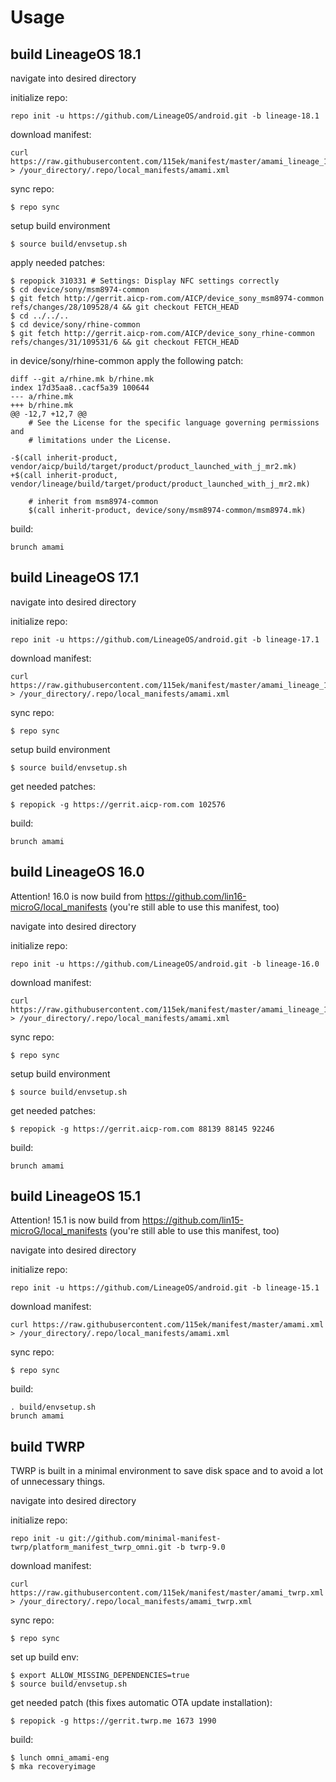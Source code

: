 Usage
=====
build LineageOS 18.1
---------------
navigate into desired directory

initialize repo:

    repo init -u https://github.com/LineageOS/android.git -b lineage-18.1

download manifest:

    curl https://raw.githubusercontent.com/115ek/manifest/master/amami_lineage_18.1.xml > /your_directory/.repo/local_manifests/amami.xml

sync repo:

    $ repo sync

setup build environment

    $ source build/envsetup.sh

apply needed patches:

    $ repopick 310331 # Settings: Display NFC settings correctly
    $ cd device/sony/msm8974-common
    $ git fetch http://gerrit.aicp-rom.com/AICP/device_sony_msm8974-common refs/changes/28/109528/4 && git checkout FETCH_HEAD
    $ cd ../../..
    $ cd device/sony/rhine-common
    $ git fetch http://gerrit.aicp-rom.com/AICP/device_sony_rhine-common refs/changes/31/109531/6 && git checkout FETCH_HEAD

in device/sony/rhine-common apply the following patch:
```
diff --git a/rhine.mk b/rhine.mk
index 17d35aa8..cacf5a39 100644
--- a/rhine.mk
+++ b/rhine.mk
@@ -12,7 +12,7 @@
    # See the License for the specific language governing permissions and
    # limitations under the License.
    
-$(call inherit-product, vendor/aicp/build/target/product/product_launched_with_j_mr2.mk)
+$(call inherit-product, vendor/lineage/build/target/product/product_launched_with_j_mr2.mk)
    
    # inherit from msm8974-common
    $(call inherit-product, device/sony/msm8974-common/msm8974.mk)
```

build:

    brunch amami

build LineageOS 17.1
---------------
navigate into desired directory

initialize repo:

    repo init -u https://github.com/LineageOS/android.git -b lineage-17.1

download manifest: 

    curl https://raw.githubusercontent.com/115ek/manifest/master/amami_lineage_17.1.xml > /your_directory/.repo/local_manifests/amami.xml

sync repo:

    $ repo sync

setup build environment

    $ source build/envsetup.sh

get needed patches:

    $ repopick -g https://gerrit.aicp-rom.com 102576

build:

    brunch amami

build LineageOS 16.0
---------------
Attention! 16.0 is now build from https://github.com/lin16-microG/local_manifests
(you're still able to use this manifest, too)

navigate into desired directory

initialize repo:

    repo init -u https://github.com/LineageOS/android.git -b lineage-16.0

download manifest: 

    curl https://raw.githubusercontent.com/115ek/manifest/master/amami_lineage_16.0.xml > /your_directory/.repo/local_manifests/amami.xml

sync repo:

    $ repo sync

setup build environment

    $ source build/envsetup.sh

get needed patches:

    $ repopick -g https://gerrit.aicp-rom.com 88139 88145 92246

build:

    brunch amami

build LineageOS 15.1
---------------
Attention! 15.1 is now build from https://github.com/lin15-microG/local_manifests
(you're still able to use this manifest, too)

navigate into desired directory

initialize repo:

    repo init -u https://github.com/LineageOS/android.git -b lineage-15.1

download manifest: 

    curl https://raw.githubusercontent.com/115ek/manifest/master/amami.xml > /your_directory/.repo/local_manifests/amami.xml

sync repo:

    $ repo sync

build:

    . build/envsetup.sh
    brunch amami

build TWRP
----------
TWRP is built in a minimal environment to save disk space and to avoid a lot of unnecessary things.

navigate into desired directory

initialize repo: 

    repo init -u git://github.com/minimal-manifest-twrp/platform_manifest_twrp_omni.git -b twrp-9.0

download manifest: 

    curl https://raw.githubusercontent.com/115ek/manifest/master/amami_twrp.xml > /your_directory/.repo/local_manifests/amami_twrp.xml

sync repo:

    $ repo sync

set up build env:

    $ export ALLOW_MISSING_DEPENDENCIES=true
    $ source build/envsetup.sh

get needed patch (this fixes automatic OTA update installation):

    $ repopick -g https://gerrit.twrp.me 1673 1990

build:

    $ lunch omni_amami-eng
    $ mka recoveryimage

